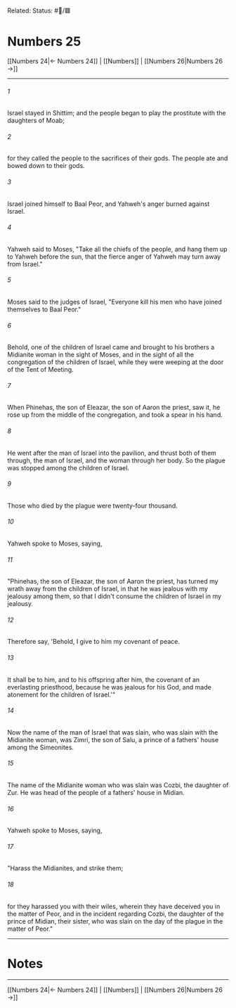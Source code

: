 Related:
Status: #📖/🟥
# Numbers 25

[[Numbers 24|← Numbers 24]] | [[Numbers]] | [[Numbers 26|Numbers 26 →]]
***



###### 1 
Israel stayed in Shittim; and the people began to play the prostitute with the daughters of Moab; 

###### 2 
for they called the people to the sacrifices of their gods. The people ate and bowed down to their gods. 

###### 3 
Israel joined himself to Baal Peor, and Yahweh's anger burned against Israel. 

###### 4 
Yahweh said to Moses, "Take all the chiefs of the people, and hang them up to Yahweh before the sun, that the fierce anger of Yahweh may turn away from Israel." 

###### 5 
Moses said to the judges of Israel, "Everyone kill his men who have joined themselves to Baal Peor." 

###### 6 
Behold, one of the children of Israel came and brought to his brothers a Midianite woman in the sight of Moses, and in the sight of all the congregation of the children of Israel, while they were weeping at the door of the Tent of Meeting. 

###### 7 
When Phinehas, the son of Eleazar, the son of Aaron the priest, saw it, he rose up from the middle of the congregation, and took a spear in his hand. 

###### 8 
He went after the man of Israel into the pavilion, and thrust both of them through, the man of Israel, and the woman through her body. So the plague was stopped among the children of Israel. 

###### 9 
Those who died by the plague were twenty-four thousand. 

###### 10 
Yahweh spoke to Moses, saying, 

###### 11 
"Phinehas, the son of Eleazar, the son of Aaron the priest, has turned my wrath away from the children of Israel, in that he was jealous with my jealousy among them, so that I didn't consume the children of Israel in my jealousy. 

###### 12 
Therefore say, 'Behold, I give to him my covenant of peace. 

###### 13 
It shall be to him, and to his offspring after him, the covenant of an everlasting priesthood, because he was jealous for his God, and made atonement for the children of Israel.'" 

###### 14 
Now the name of the man of Israel that was slain, who was slain with the Midianite woman, was Zimri, the son of Salu, a prince of a fathers' house among the Simeonites. 

###### 15 
The name of the Midianite woman who was slain was Cozbi, the daughter of Zur. He was head of the people of a fathers' house in Midian. 

###### 16 
Yahweh spoke to Moses, saying, 

###### 17 
"Harass the Midianites, and strike them; 

###### 18 
for they harassed you with their wiles, wherein they have deceived you in the matter of Peor, and in the incident regarding Cozbi, the daughter of the prince of Midian, their sister, who was slain on the day of the plague in the matter of Peor."

---
# Notes


***
[[Numbers 24|← Numbers 24]] | [[Numbers]] | [[Numbers 26|Numbers 26 →]]
